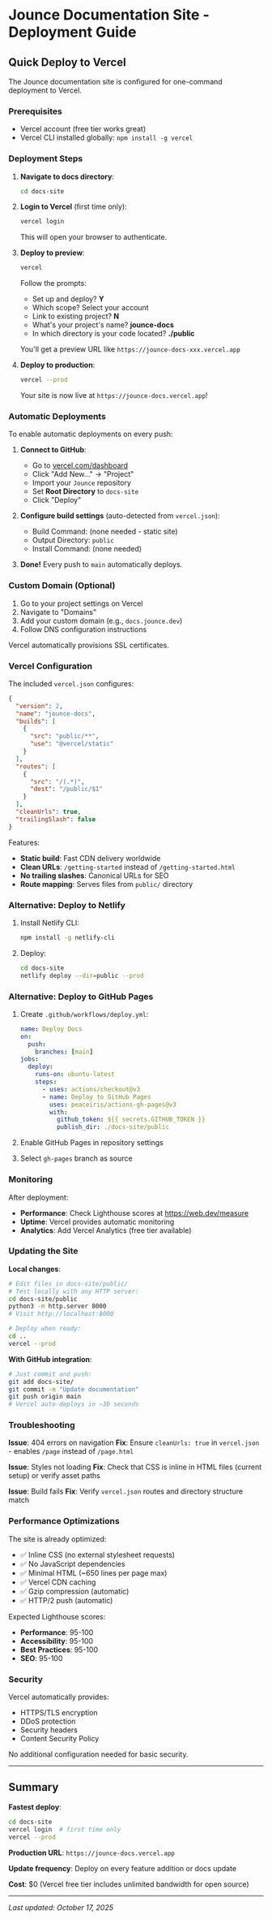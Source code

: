 # Jounce Documentation Site - Deployment Guide

## Quick Deploy to Vercel

The Jounce documentation site is configured for one-command deployment to Vercel.

### Prerequisites

- Vercel account (free tier works great)
- Vercel CLI installed globally: `npm install -g vercel`

### Deployment Steps

1. **Navigate to docs directory**:
   ```bash
   cd docs-site
   ```

2. **Login to Vercel** (first time only):
   ```bash
   vercel login
   ```

   This will open your browser to authenticate.

3. **Deploy to preview**:
   ```bash
   vercel
   ```

   Follow the prompts:
   - Set up and deploy? **Y**
   - Which scope? Select your account
   - Link to existing project? **N**
   - What's your project's name? **jounce-docs**
   - In which directory is your code located? **./public**

   You'll get a preview URL like `https://jounce-docs-xxx.vercel.app`

4. **Deploy to production**:
   ```bash
   vercel --prod
   ```

   Your site is now live at `https://jounce-docs.vercel.app`!

### Automatic Deployments

To enable automatic deployments on every push:

1. **Connect to GitHub**:
   - Go to [vercel.com/dashboard](https://vercel.com/dashboard)
   - Click "Add New..." → "Project"
   - Import your `Jounce` repository
   - Set **Root Directory** to `docs-site`
   - Click "Deploy"

2. **Configure build settings** (auto-detected from `vercel.json`):
   - Build Command: (none needed - static site)
   - Output Directory: `public`
   - Install Command: (none needed)

3. **Done!** Every push to `main` automatically deploys.

### Custom Domain (Optional)

1. Go to your project settings on Vercel
2. Navigate to "Domains"
3. Add your custom domain (e.g., `docs.jounce.dev`)
4. Follow DNS configuration instructions

Vercel automatically provisions SSL certificates.

### Vercel Configuration

The included `vercel.json` configures:

```json
{
  "version": 2,
  "name": "jounce-docs",
  "builds": [
    {
      "src": "public/**",
      "use": "@vercel/static"
    }
  ],
  "routes": [
    {
      "src": "/(.*)",
      "dest": "/public/$1"
    }
  ],
  "cleanUrls": true,
  "trailingSlash": false
}
```

Features:
- **Static build**: Fast CDN delivery worldwide
- **Clean URLs**: `/getting-started` instead of `/getting-started.html`
- **No trailing slashes**: Canonical URLs for SEO
- **Route mapping**: Serves files from `public/` directory

### Alternative: Deploy to Netlify

1. Install Netlify CLI:
   ```bash
   npm install -g netlify-cli
   ```

2. Deploy:
   ```bash
   cd docs-site
   netlify deploy --dir=public --prod
   ```

### Alternative: Deploy to GitHub Pages

1. Create `.github/workflows/deploy.yml`:
   ```yaml
   name: Deploy Docs
   on:
     push:
       branches: [main]
   jobs:
     deploy:
       runs-on: ubuntu-latest
       steps:
         - uses: actions/checkout@v3
         - name: Deploy to GitHub Pages
           uses: peaceiris/actions-gh-pages@v3
           with:
             github_token: ${{ secrets.GITHUB_TOKEN }}
             publish_dir: ./docs-site/public
   ```

2. Enable GitHub Pages in repository settings
3. Select `gh-pages` branch as source

### Monitoring

After deployment:

- **Performance**: Check Lighthouse scores at https://web.dev/measure
- **Uptime**: Vercel provides automatic monitoring
- **Analytics**: Add Vercel Analytics (free tier available)

### Updating the Site

**Local changes**:
```bash
# Edit files in docs-site/public/
# Test locally with any HTTP server:
cd docs-site/public
python3 -m http.server 8000
# Visit http://localhost:8000

# Deploy when ready:
cd ..
vercel --prod
```

**With GitHub integration**:
```bash
# Just commit and push:
git add docs-site/
git commit -m "Update documentation"
git push origin main
# Vercel auto-deploys in ~30 seconds
```

### Troubleshooting

**Issue**: 404 errors on navigation
**Fix**: Ensure `cleanUrls: true` in `vercel.json` - enables `/page` instead of `/page.html`

**Issue**: Styles not loading
**Fix**: Check that CSS is inline in HTML files (current setup) or verify asset paths

**Issue**: Build fails
**Fix**: Verify `vercel.json` routes and directory structure match

### Performance Optimizations

The site is already optimized:
- ✅ Inline CSS (no external stylesheet requests)
- ✅ No JavaScript dependencies
- ✅ Minimal HTML (~650 lines per page max)
- ✅ Vercel CDN caching
- ✅ Gzip compression (automatic)
- ✅ HTTP/2 push (automatic)

Expected Lighthouse scores:
- **Performance**: 95-100
- **Accessibility**: 95-100
- **Best Practices**: 95-100
- **SEO**: 95-100

### Security

Vercel automatically provides:
- HTTPS/TLS encryption
- DDoS protection
- Security headers
- Content Security Policy

No additional configuration needed for basic security.

---

## Summary

**Fastest deploy**:
```bash
cd docs-site
vercel login  # first time only
vercel --prod
```

**Production URL**: `https://jounce-docs.vercel.app`

**Update frequency**: Deploy on every feature addition or docs update

**Cost**: $0 (Vercel free tier includes unlimited bandwidth for open source)

---

*Last updated: October 17, 2025*
